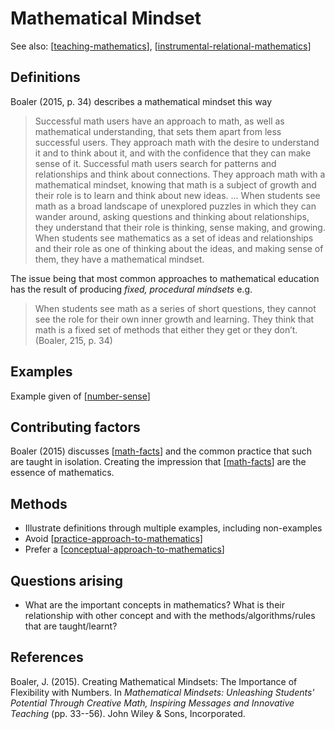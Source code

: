 # Mathematical Mindset

See also: [[teaching-mathematics]], [[instrumental-relational-mathematics]]

## Definitions

Boaler (2015, p. 34) describes a mathematical mindset this way
> Successful math users have an approach to math, as well as mathematical understanding, that sets them apart from less successful users. They approach math with the desire to understand it and to think about it, and with the confidence that they can make sense of it. Successful math users search for patterns and relationships and think about connections. They approach math with a mathematical mindset, knowing that math is a subject of growth and their role is to learn and think about new ideas. ...
> When students see math as a broad landscape of unexplored puzzles in which they can wander around, asking questions and thinking about relationships, they understand that their role is thinking, sense making, and growing. When students see mathematics as a set of ideas and relationships and their role as one of thinking about the ideas, and making sense of them, they have a mathematical mindset.

The issue being that most common approaches to mathematical education has the result of producing _fixed, procedural mindsets_ e.g.
> When students see math as a series of short questions, they cannot see the role for their own inner growth and learning. They think that math is a fixed set of methods that either they get or they don’t.  (Boaler, 215, p. 34)

## Examples

Example given of [[number-sense]]

## Contributing factors

Boaler (2015) discusses [[math-facts]] and the common practice that such are taught in isolation. Creating the impression that [[math-facts]] are the essence of mathematics.  

## Methods

- Illustrate definitions through multiple examples, including non-examples
- Avoid [[practice-approach-to-mathematics]]
- Prefer a [[conceptual-approach-to-mathematics]]

## Questions arising

- What are the important concepts in mathematics? What is their relationship with other concept and with the methods/algorithms/rules that are taught/learnt?

## References

Boaler, J. (2015). Creating Mathematical Mindsets: The Importance of Flexibility with Numbers. In *Mathematical Mindsets: Unleashing Students' Potential Through Creative Math, Inspiring Messages and Innovative Teaching* (pp. 33--56). John Wiley & Sons, Incorporated.

[//begin]: # "Autogenerated link references for markdown compatibility"
[teaching-mathematics]: teaching-mathematics "Teaching Mathematics"
[instrumental-relational-mathematics]: instrumental-relational-mathematics "Two types of teaching mathematics: instrumental and relational"
[number-sense]: number-sense "Number sense"
[math-facts]: math-facts "Math Facts"
[practice-approach-to-mathematics]: practice-approach-to-mathematics "Practice approach to mathematics"
[conceptual-approach-to-mathematics]: conceptual-approach-to-mathematics "conceptual-approach-to-mathematics"
[//end]: # "Autogenerated link references"